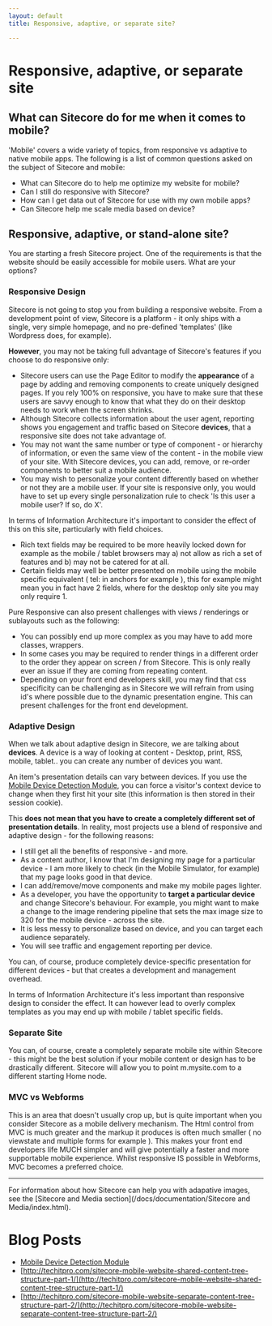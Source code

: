 ```yaml
---
layout: default
title: Responsive, adaptive, or separate site?

---
```


# Responsive, adaptive, or separate site

## What can Sitecore do for me when it comes to mobile?

'Mobile' covers a wide variety of topics, from responsive vs adaptive to native mobile apps.  The following is a list of common questions asked on the subject of Sitecore and  mobile:

* What can Sitecore do to help me optimize my website for mobile?
* Can I still do responsive with Sitecore?
* How can I get data out of Sitecore for use with my own mobile apps?
* Can Sitecore help me scale media based on device?

## Responsive, adaptive, or stand-alone site?

You are starting a fresh Sitecore project. One of the requirements is that the website should be easily accessible for mobile users. What are your options?

### Responsive Design

Sitecore is not going to stop you from building a responsive website. From a development point of view, Sitecore is a platform - it only ships with a single, very simple homepage, and no pre-defined 'templates' (like Wordpress does, for example). 

**However**, you may not be taking full advantage of Sitecore's features if you choose to do responsive only:

* Sitecore users can use the Page Editor to modify the **appearance** of a page by adding and removing components to create uniquely designed pages. If you rely 100% on responsive, you have to make sure that these users are savvy enough to know that what they do on their desktop needs to work when the screen shrinks.
* Although Sitecore collects information about the user agent, reporting shows you engagement and traffic based on Sitecore **devices**, that a responsive site does not take advantage of.
* You may not want the same number or type of component - or hierarchy of information, or even the same view of the content - in the mobile view of your site. With Sitecore devices, you can add, remove, or re-order components to better suit a mobile audience.
* You may wish to personalize your content differently based on whether or not they are a mobile user. If your site is responsive only, you would have to set up every single personalization rule to check 'Is this user a mobile user? If so, do X'.

In terms of Information Architecture it's important to consider the effect of this on this site, particularly with field choices. 

* Rich text fields may be required to be more heavily locked down for example as the mobile / tablet browsers may a) not allow as rich a set of features and b) may not be catered for at all.
* Certain fields may well be better presented on mobile using the mobile specific equivalent ( tel: in anchors for example ), this for example might mean you in fact have 2 fields, where for the desktop only site you may only require 1.

Pure Responsive can also present challenges with views / renderings or sublayouts such as the following:

* You can possibly end up more complex as you may have to add more classes, wrappers.
* In some cases you may be required to render things in a different order to the order they appear on screen / from Sitecore. This is only really ever an issue if they are coming from repeating content.
* Depending on your front end developers skill, you may find that css specificity can be challenging as in Sitecore we will refrain from using id's where possible due to the dynamic presentation engine. This can present challenges for the front end development.

### Adaptive Design

When we talk about adaptive design in Sitecore, we are talking about **devices**. A device is a way of looking at content - Desktop, print, RSS, mobile, tablet.. you can create any number of devices you want.

An item's presentation details can vary between devices. If you use the [Mobile Device Detection Module](https://marketplace.sitecore.net/Modules/Mobile_Device_Detector.aspx), you can force a visitor's context device to change when they first hit your site (this information is then stored in their session cookie).

This **does not mean that you have to create a completely different set of presentation details**. In reality, most projects use a blend of responsive and adaptive design - for the following reasons:

* I still get all the benefits of responsive - and more. 
* As a content author, I know that I'm designing my page for a particular device - I am more likely to check (in the Mobile Simulator, for example) that my page looks good in that device. 
* I can add/remove/move components and make my mobile pages lighter.
* As a developer, you have the opportunity to **target a particular device** and change Sitecore's behaviour. For example, you might want to make a change to the image rendering pipeline that sets the max image size to 320 for the mobile device - across the site.
* It is less messy to personalize based on device, and you can target each audience separately.
* You will see traffic and engagement reporting per device.

You can, of course, produce completely device-specific presentation for different devices - but that creates a development and management overhead.

In terms of Information Architecture it's less important than responsive design to consider the effect. It can however lead to overly complex templates as you may end up with mobile / tablet specific fields.

### Separate Site

You can, of course, create a completely separate mobile site within Sitecore - this might be the best solution if your mobile content or design has to be drastically different. Sitecore will allow you to point m.mysite.com to a different starting Home node.

### MVC vs Webforms

This is an area that doesn't usually crop up, but is quite important when you consider Sitecore as a mobile delivery mechanism. The Html control from MVC is much greater and the markup it produces is often much smaller ( no viewstate and multiple forms for example ). This makes your front end developers life MUCH simpler and will give potentially a faster and more supportable mobile experience. Whilst responsive IS possible in Webforms, MVC becomes a preferred choice.

------------------------------

For information about how Sitecore can help you with adapative images, see the [Sitecore and Media section](/docs/documentation/Sitecore and Media/index.html).

# Blog Posts

* [Mobile Device Detection Module](https://marketplace.sitecore.net/Modules/Mobile_Device_Detector.aspx)
* [http://techitpro.com/sitecore-mobile-website-shared-content-tree-structure-part-1/](http://techitpro.com/sitecore-mobile-website-shared-content-tree-structure-part-1/)
* [http://techitpro.com/sitecore-mobile-website-separate-content-tree-structure-part-2/](http://techitpro.com/sitecore-mobile-website-separate-content-tree-structure-part-2/)